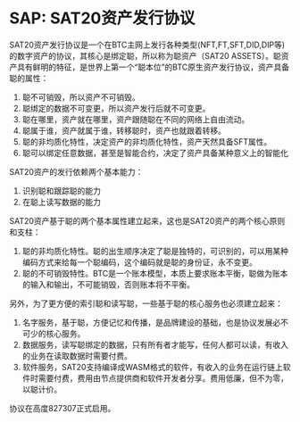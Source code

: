 SAP: SAT20资产发行协议
=========


SAT20资产发行协议是一个在BTC主网上发行各种类型(NFT,FT,SFT,DID,DIP等)的数字资产的协议，其核心是绑定聪，所以称为聪资产（SAT20 ASSETS）。聪资产具有鲜明的特征，是世界上第一个“聪本位”的BTC原生资产发行协议，资产具备聪的属性：
1. 聪不可销毁，所以资产不可销毁。
2. 聪绑定的数据不可变更，所以资产发行后就不可变更。
3. 聪在哪里，资产就在哪里，资产跟随聪在不同的网络上自由流动。
4. 聪属于谁，资产就属于谁，转移聪时，资产也就跟着转移。
5. 聪的非均质化特性，决定资产的非均质化特性，资产天然具备SFT属性。
6. 聪可以绑定任意数据，甚至是智能合约，决定了资产具备某种意义上的智能化


SAT20资产的发行依赖两个基本能力：
1. 识别聪和跟踪聪的能力
2. 在聪上读写数据的能力


SAT20资产基于聪的两个基本属性建立起来，这也是SAT20资产的两个核心原则和支柱：
1. 聪的非均质化特性。聪的出生顺序决定了聪是独特的，可识别的，可以用某种编码方式来给每一个聪编码，这个编码就是聪的身份证，永不变更。
2. 聪的不可销毁特性。BTC是一个账本模型，本质上要求账本平衡，聪做为账本的输入和输出，不可能销毁，否则账本将不平衡。

另外，为了更方便的索引聪和读写聪，一些基于聪的核心服务也必须建立起来：
1. 名字服务，基于聪，方便记忆和传播，是品牌建设的基础，也是协议发展必不可少的核心服务。
2. 数据服务，读写聪绑定的数据，只有所有者才能写，任何人都可以读，有收入的业务在读取数据时需要付费。
3. 软件服务，SAT20支持编译成WASM格式的软件，有收入的业务在运行链上软件时需要付费，费用由节点提供商和软件开发者分享。费用低廉，但不为零，以聪计价。


协议在高度827307正式启用。

